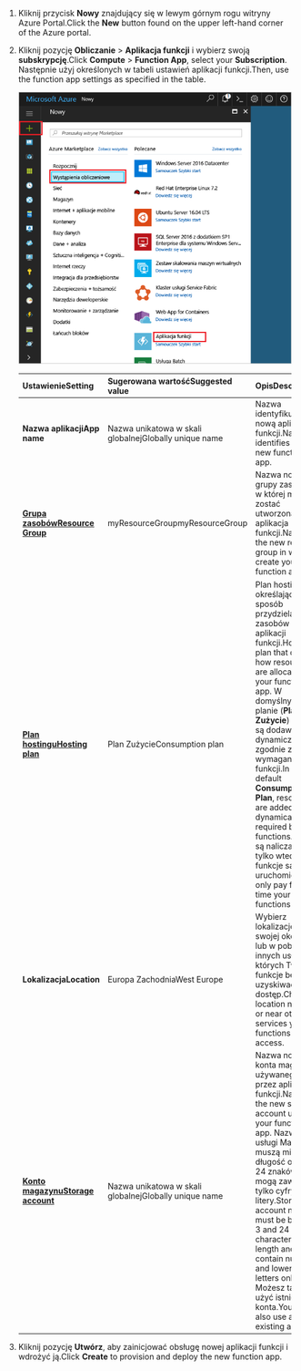 1. <span data-ttu-id="ca926-101">Kliknij przycisk **Nowy** znajdujący się w lewym górnym rogu witryny Azure Portal.</span><span class="sxs-lookup"><span data-stu-id="ca926-101">Click the **New** button found on the upper left-hand corner of the Azure portal.</span></span>

1. <span data-ttu-id="ca926-102">Kliknij pozycję **Obliczanie** > **Aplikacja funkcji** i wybierz swoją **subskrypcję**.</span><span class="sxs-lookup"><span data-stu-id="ca926-102">Click **Compute** > **Function App**, select your **Subscription**.</span></span> <span data-ttu-id="ca926-103">Następnie użyj określonych w tabeli ustawień aplikacji funkcji.</span><span class="sxs-lookup"><span data-stu-id="ca926-103">Then, use the function app settings as specified in the table.</span></span>

    ![Tworzenie aplikacji funkcji w witrynie Azure Portal](./media/functions-create-function-app-portal/function-app-create-flow.png)

    | <span data-ttu-id="ca926-105">Ustawienie</span><span class="sxs-lookup"><span data-stu-id="ca926-105">Setting</span></span>      | <span data-ttu-id="ca926-106">Sugerowana wartość</span><span class="sxs-lookup"><span data-stu-id="ca926-106">Suggested value</span></span>  | <span data-ttu-id="ca926-107">Opis</span><span class="sxs-lookup"><span data-stu-id="ca926-107">Description</span></span>                                        |
    | ------------ |  ------- | -------------------------------------------------- |
    | <span data-ttu-id="ca926-108">**Nazwa aplikacji**</span><span class="sxs-lookup"><span data-stu-id="ca926-108">**App name**</span></span> | <span data-ttu-id="ca926-109">Nazwa unikatowa w skali globalnej</span><span class="sxs-lookup"><span data-stu-id="ca926-109">Globally unique name</span></span> | <span data-ttu-id="ca926-110">Nazwa identyfikująca nową aplikację funkcji.</span><span class="sxs-lookup"><span data-stu-id="ca926-110">Name that identifies your new function app.</span></span> | 
    | <span data-ttu-id="ca926-111">**[Grupa zasobów](../articles/azure-resource-manager/resource-group-overview.md)**</span><span class="sxs-lookup"><span data-stu-id="ca926-111">**[Resource Group](../articles/azure-resource-manager/resource-group-overview.md)**</span></span> |  <span data-ttu-id="ca926-112">myResourceGroup</span><span class="sxs-lookup"><span data-stu-id="ca926-112">myResourceGroup</span></span> | <span data-ttu-id="ca926-113">Nazwa nowej grupy zasobów, w której ma zostać utworzona aplikacja funkcji.</span><span class="sxs-lookup"><span data-stu-id="ca926-113">Name for the new resource group in which to create your function app.</span></span> | 
    | <span data-ttu-id="ca926-114">**[Plan hostingu](../articles/azure-functions/functions-scale.md)**</span><span class="sxs-lookup"><span data-stu-id="ca926-114">**[Hosting plan](../articles/azure-functions/functions-scale.md)**</span></span> |   <span data-ttu-id="ca926-115">Plan Zużycie</span><span class="sxs-lookup"><span data-stu-id="ca926-115">Consumption plan</span></span> | <span data-ttu-id="ca926-116">Plan hostingu określający sposób przydzielania zasobów do aplikacji funkcji.</span><span class="sxs-lookup"><span data-stu-id="ca926-116">Hosting plan that defines how resources are allocated to your function app.</span></span> <span data-ttu-id="ca926-117">W domyślnym planie (**Plan Zużycie**) zasoby są dodawane dynamicznie zgodnie z wymaganiami funkcji.</span><span class="sxs-lookup"><span data-stu-id="ca926-117">In the default **Consumption Plan**, resources are added dynamically as required by your functions.</span></span> <span data-ttu-id="ca926-118">Opłaty są naliczane tylko wtedy, gdy funkcje są uruchomione.</span><span class="sxs-lookup"><span data-stu-id="ca926-118">You only pay for the time your functions run.</span></span>   |
    | <span data-ttu-id="ca926-119">**Lokalizacja**</span><span class="sxs-lookup"><span data-stu-id="ca926-119">**Location**</span></span> | <span data-ttu-id="ca926-120">Europa Zachodnia</span><span class="sxs-lookup"><span data-stu-id="ca926-120">West Europe</span></span> | <span data-ttu-id="ca926-121">Wybierz lokalizację w swojej okolicy lub w pobliżu innych usług, do których Twoje funkcje będą uzyskiwać dostęp.</span><span class="sxs-lookup"><span data-stu-id="ca926-121">Choose a location near you or near other services your functions will access.</span></span> |
    | <span data-ttu-id="ca926-122">**[Konto magazynu](../articles/storage/common/storage-create-storage-account.md#create-a-storage-account)**</span><span class="sxs-lookup"><span data-stu-id="ca926-122">**[Storage account](../articles/storage/common/storage-create-storage-account.md#create-a-storage-account)**</span></span> |  <span data-ttu-id="ca926-123">Nazwa unikatowa w skali globalnej</span><span class="sxs-lookup"><span data-stu-id="ca926-123">Globally unique name</span></span> |  <span data-ttu-id="ca926-124">Nazwa nowego konta magazynu używanego przez aplikację funkcji.</span><span class="sxs-lookup"><span data-stu-id="ca926-124">Name of the new storage account used by your function app.</span></span> <span data-ttu-id="ca926-125">Nazwy kont usługi Magazyn muszą mieć długość od 3 do 24 znaków i mogą zawierać tylko cyfry i małe litery.</span><span class="sxs-lookup"><span data-stu-id="ca926-125">Storage account names must be between 3 and 24 characters in length and may contain numbers and lowercase letters only.</span></span> <span data-ttu-id="ca926-126">Możesz także użyć istniejącego konta.</span><span class="sxs-lookup"><span data-stu-id="ca926-126">You can also use an existing account.</span></span> |

1. <span data-ttu-id="ca926-127">Kliknij pozycję **Utwórz**, aby zainicjować obsługę nowej aplikacji funkcji i wdrożyć ją.</span><span class="sxs-lookup"><span data-stu-id="ca926-127">Click **Create** to provision and deploy the new function app.</span></span>